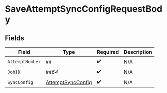 # SaveAttemptSyncConfigRequestBody


## Fields

| Field                                                         | Type                                                          | Required                                                      | Description                                                   |
| ------------------------------------------------------------- | ------------------------------------------------------------- | ------------------------------------------------------------- | ------------------------------------------------------------- |
| `AttemptNumber`                                               | *int*                                                         | :heavy_check_mark:                                            | N/A                                                           |
| `JobID`                                                       | *int64*                                                       | :heavy_check_mark:                                            | N/A                                                           |
| `SyncConfig`                                                  | [AttemptSyncConfig](../../models/shared/attemptsyncconfig.md) | :heavy_check_mark:                                            | N/A                                                           |